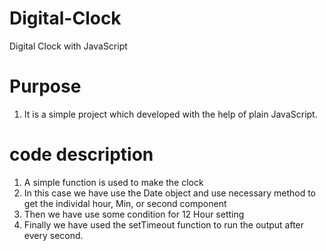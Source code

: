 # Digital-Clock
Digital Clock with JavaScript
# Purpose
1. It is a simple project which developed with the help of plain JavaScript.

# code description
1. A simple function is used to make the clock
2. In this case we have use the Date object and use necessary method to get the individal hour, Min, or second component
3. Then we have use some condition for 12 Hour setting
4. Finally we have used the setTimeout function to run the output after every second.


